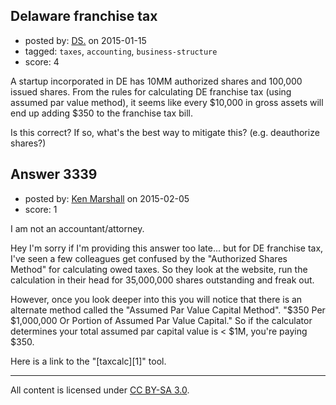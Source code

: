 ## Delaware franchise tax

- posted by: [DS.](https://stackexchange.com/users/129770/ds) on 2015-01-15
- tagged: `taxes`, `accounting`, `business-structure`
- score: 4

A startup incorporated in DE has 10MM authorized shares and 100,000 issued shares. From the rules for calculating DE franchise tax (using assumed par value method), it seems like every $10,000 in gross assets will end up adding $350 to the franchise tax bill.

Is this correct? If so, what's the best way to mitigate this? (e.g. deauthorize shares?)


## Answer 3339

- posted by: [Ken Marshall](https://stackexchange.com/users/893263/ken-marshall) on 2015-02-05
- score: 1

I am not an accountant/attorney.

Hey I'm sorry if I'm providing this answer too late... but for DE franchise tax, I've seen a few colleagues get confused by the "Authorized Shares Method" for calculating owed taxes. So they look at the website, run the calculation in their head for 35,000,000 shares outstanding and freak out. 

However, once you look deeper into this you will notice that there is an alternate method called the "Assumed Par Value Capital Method". "$350 Per $1,000,000 Or Portion of Assumed Par Value Capital." So if the calculator determines your total assumed par capital value is < $1M, you're paying $350. 

Here is a link to the "[taxcalc][1]" tool. 






---

All content is licensed under [CC BY-SA 3.0](https://creativecommons.org/licenses/by-sa/3.0/).
